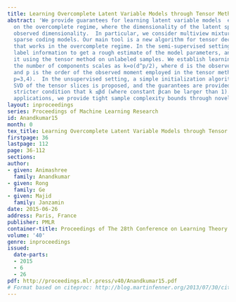 ```yaml
---
title: Learning Overcomplete Latent Variable Models through Tensor Methods
abstract: 'We provide guarantees for learning latent variable models  emphasizing
  on the overcomplete regime, where the dimensionality of the latent space exceeds  the
  observed dimensionality.  In particular, we consider multiview mixtures, ICA, and
  sparse coding models. Our main tool is a new algorithm for tensor decomposition
  that works in the overcomplete regime. In the semi-supervised setting, we exploit
  label information to get a rough estimate of the model parameters, and then refine
  it using the tensor method on unlabeled samples. We establish learning guarantees   when
  the number of components scales as k=o(d^p/2), where d is the observed dimension,
  and p is the order of the observed moment employed in the tensor method (usually
  p=3,4).  In the unsupervised setting, a simple initialization algorithm based on
  SVD of the tensor slices is proposed, and the guarantees are provided under the
  stricter condition that k ≤βd (where constant βcan be larger than 1). For the learning
  applications, we provide tight sample complexity bounds through novel covering arguments. '
layout: inproceedings
series: Proceedings of Machine Learning Research
id: Anandkumar15
month: 0
tex_title: Learning Overcomplete Latent Variable Models through Tensor Methods
firstpage: 36
lastpage: 112
page: 36-112
sections: 
author:
- given: Animashree
  family: Anandkumar
- given: Rong
  family: Ge
- given: Majid
  family: Janzamin
date: 2015-06-26
address: Paris, France
publisher: PMLR
container-title: Proceedings of The 28th Conference on Learning Theory
volume: '40'
genre: inproceedings
issued:
  date-parts:
  - 2015
  - 6
  - 26
pdf: http://proceedings.mlr.press/v40/Anandkumar15.pdf
# Format based on citeproc: http://blog.martinfenner.org/2013/07/30/citeproc-yaml-for-bibliographies/
---
```

